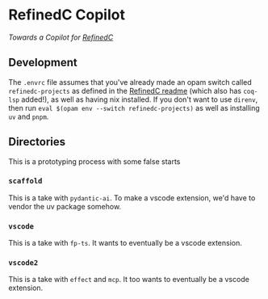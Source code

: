 # RefinedC Copilot

_Towards a Copilot for [RefinedC](https://gitlab.mpi-sws.org/iris/refinedc)_

## Development

The `.envrc` file assumes that you've already made an opam switch called `refinedc-projects` as defined in the [RefinedC readme](https://gitlab.mpi-sws.org/iris/refinedc#setting-up-an-opam-switch-optional) (which also has `coq-lsp` added!), as well as having nix installed. If you don't want to use `direnv`, then run `eval $(opam env --switch refinedc-projects)` as well as installing `uv` and `pnpm`.

## Directories

This is a prototyping process with some false starts

### `scaffold`

This is a take with `pydantic-ai`. To make a vscode extension, we'd have to vendor the uv package somehow.

### `vscode`

This is a take with `fp-ts`. It wants to eventually be a vscode extension.

### `vscode2`

This is a take with `effect` and `mcp`. It too wants to eventually be a vscode extension.
